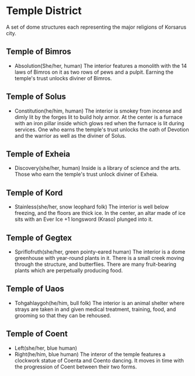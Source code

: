 # Temple District
A set of dome structures each representing the major religions of Korsarus city.

## Temple of Bimros
- Absolution(She/her, human)
The interior features a monolith with the 14 laws of Bimros on it as two rows of pews and a pulpit. Earning the temple's trust unlocks diviner of Bimros.

## Temple of Solus
- Constitution(he/him, human)
The interior is smokey from incense and dimly lit by the forges lit to build holy armor. At the center is a furnace with an iron pillar inside which glows red when the furnace is lit during services. One who earns the temple's trust unlocks the oath of Devotion and the warrior as well as the diviner of Solus.

## Temple of Exheia
- Discovery(she/her, human)
Inside is a library of science and the arts. Those who earn the temple's trust unlock diviner of Exheia.

## Temple of Kord
- Stainless(she/her, snow leophard folk)
The interior is well below freezing, and the floors are thick ice. In the center, an altar made of ice sits with an Ever Ice +1 longsword (Kraso) plunged into it.

## Temple of Gegtex
- Spriflofruth(she/her, green pointy-eared human)
The interior is a dome greenhouse with year-round plants in it. There is a small creek moving through the structure, and butterflies. There are many fruit-bearing plants which are perpetually producing food.

## Temple of Uaos
- Tohgahlaygoh(he/him, bull folk)
The interior is an animal shelter where strays are taken in and given medical treatment, training, food, and grooming so that they can be rehoused.

## Temple of Coent
- Left(she/her, blue human)
- Right(he/him, blue human)
The interor of the temple features a clockwork statue of Coenta and Coento dancing. It moves in time with the progression of Coent between their two forms.